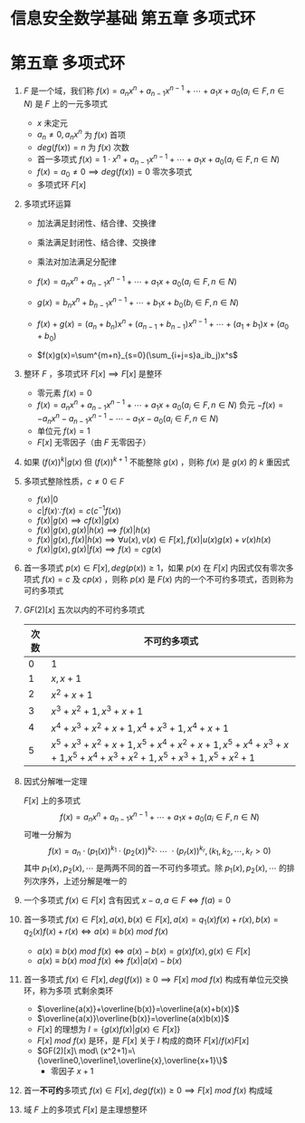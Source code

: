 # 信息安全数学基础 第五章 多项式环


# 第五章 多项式环

1. $F$ 是一个域，我们称 $f(x)=a_nx^n+a_{n-1}x^{n-1}+ \cdots+a_1x+a_0(a_i \in F,n \in N)$ 是 $F$ 上的一元多项式

   - $x$ 未定元
   - $a_n \neq 0,a_nx^n$ 为 $f(x)$ 首项
   - $deg(f(x))=n$ 为 $f(x)$ 次数
   - 首一多项式 $f(x)=1 \cdot x^n+a_{n-1}x^{n-1}+ \cdots+a_1x+a_0(a_i \in F,n \in N)$
   - $f(x)=a_0 \neq 0 \implies deg(f(x))=0$ 零次多项式
   - 多项式环 $F[x]$

2. 多项式环运算

   - 加法满足封闭性、结合律、交换律
   - 乘法满足封闭性、结合律、交换律
   - 乘法对加法满足分配律

   - $f(x)=a_nx^n+a_{n-1}x^{n-1}+ \cdots+a_1x+a_0(a_i \in F,n \in N)$
   - $g(x)=b_nx^n+b_{n-1}x^{n-1}+ \cdots+b_1x+b_0(b_i \in F,n \in N)$
   - $f(x)+g(x)=(a_n+b_n)x^n+(a_{n-1}+b_{n-1})x^{n-1}+\cdots + (a_1+b_1)x+(a_0+b_0)$
   - $f(x)g(x)=\sum^{m+n}_{s=0}(\sum_{i+j=s}a_ib_j)x^s$

3. 整环 $F$ ，多项式环 $F[x]\implies F[x]$ 是整环

   - 零元素 $f(x)=0$
   - $f(x)=a_nx^n+a_{n-1}x^{n-1}+ \cdots+a_1x+a_0(a_i \in F,n \in N)$ 负元 $-f(x)=-a_nx^n-a_{n-1}x^{n-1}- \cdots-a_1x-a_0(a_i \in F,n \in N)$
   - 单位元 $f(x)=1$
   - $F[x]$ 无零因子（由 $F$ 无零因子）

4. 如果 $(f(x))^k|g(x)$ 但 $(f(x))^{k+1}$ 不能整除 $g(x)$ ，则称 $f(x)$ 是 $g(x)$ 的 $k$ 重因式

5. 多项式整除性质，$c \neq 0 \in F$

   - $f(x)|0$
   - $c|f(x) \because f(x)=c(c^{-1}f(x))$
   - $f(x)|g(x) \implies cf(x)|g(x)$
   - $f(x)|g(x),g(x)|h(x) \implies f(x)|h(x)$
   - $f(x)|g(x),f(x)|h(x) \implies \forall u(x),v(x) \in F[x],f(x)|u(x)g(x)+v(x)h(x)$
   - $f(x)|g(x),g(x)|f(x) \implies f(x)=cg(x)$

6. 首一多项式 $p(x) \in F[x],deg(p(x)) \geq 1$，如果 $p(x)$ 在 $F[x]$ 内因式仅有零次多项式 $f(x)=c$ 及 $cp(x)$ ，则称 $p(x)$ 是 $F(x)$ 内的一个不可约多项式，否则称为可约多项式

7. $GF(2)[x]$ 五次以内的不可约多项式

   | 次数 | 不可约多项式                                                 |
   | ---- | ------------------------------------------------------------ |
   | 0    | $1$                                                          |
   | 1    | $x,x+1$                                                      |
   | 2    | $x^2+x+1$                                                    |
   | 3    | $x^3+x^2+1,x^3+x+1$                                          |
   | 4    | $x^4+x^3+x^2+x+1,x^4+x^3+1,x^4+x+1$                          |
   | 5    | $x^5+x^3+x^2+x+1,x^5+x^4+x^2+x+1,x^5+x^4+x^3+x+1,$$x^5+x^4+x^3+x^2+1,x^5+x^3+1,x^5+x^2+1$ |

8. 因式分解唯一定理

   $F[x]$ 上的多项式
   $$
   f(x)=a_nx^n+a_{n-1}x^{n-1}+ \cdots+a_1x+a_0(a_i \in F,n \in N)
   $$
   可唯一分解为
   $$
   f(x)=a_n\cdot(p_1(x))^{k_1}\cdot(p_2(x))^{k_2}\cdot\  \cdots\ \cdot (p_r(x))^{k_r},(k_1,k_2,\cdots,k_r>0)
   $$
   其中 $p_1(x),p_2(x),\cdots$ 是两两不同的首一不可约多项式。除 $p_1(x),p_2(x),\cdots$ 的排列次序外，上述分解是唯一的

9. 一个多项式 $f(x)\in F[x]$ 含有因式 $x-a,a\in F \iff f(a)=0$

10. 首一多项式 $f(x) \in F[x],a(x),b(x) \in F[x],a(x)=q_1(x)f(x)+r(x),b(x)=q_2(x)f(x)+r(x) \iff a(x) \equiv b(x) \ mod \ f(x)$

    - $a(x) \equiv b(x)\  mod \ f(x) \iff a(x)-b(x)=g(x)f(x),g(x)\in F[x]$
    - $a(x) \equiv b(x)\  mod \ f(x) \iff f(x)|a(x)-b(x)$

11. 首一多项式 $f(x) \in F[x],deg(f(x)) \geq0 \implies F[x] \ mod \ f(x)$ 构成有单位元交换环，称为多项
    式剩余类环

    - $\overline{a(x)}+\overline{b(x)}=\overline{a(x)+b(x)}$
    - $\overline{a(x)}\overline{b(x)}=\overline{a(x)b(x)}$
    - $F[x]$ 的理想为 $I=\{g(x)f(x)|g(x)\in F[x]\}$
    - $F[x] \ mod \ f(x)$ 是环，是 $F[x]$ 关于 $I$ 构成的商环 $F[x]/f(x)F[x]$ 
    - $GF(2)[x]\ mod\ (x^2+1)=\{\overline0,\overline1,\overline{x},\overline{x+1}\}$
      - 零因子 $x+1$

12. 首一**不可约**多项式 $f(x) \in F[x],deg(f(x)) \geq0 \implies F[x] \ mod \ f(x)$ 构成域

13. 域 $F$ 上的多项式 $F[x]$ 是主理想整环
